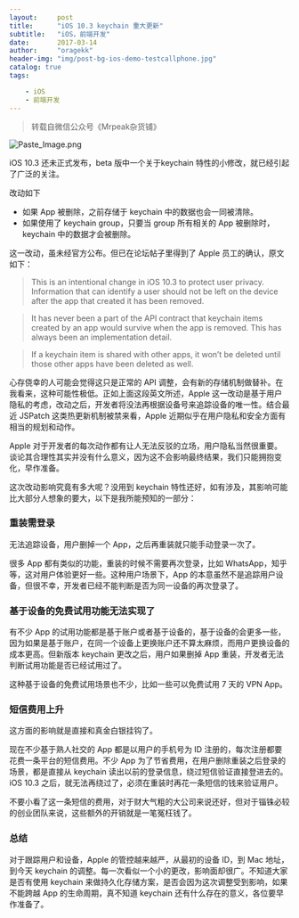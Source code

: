 ```yaml
---
layout:     post
title:      "iOS 10.3 keychain 重大更新"
subtitle:   "iOS，前端开发"
date:       2017-03-14
author:     "oragekk"
header-img: "img/post-bg-ios-demo-testcallphone.jpg"
catalog: true
tags:

    - iOS
    - 前端开发 
---
```


> 转载自微信公众号《Mrpeak杂货铺》

![Paste_Image.png](http://upload-images.jianshu.io/upload_images/2076247-1b07e63d35825ce7.png?imageMogr2/auto-orient/strip%7CimageView2/2/w/1240)

iOS 10.3 还未正式发布，beta 版中一个关于keychain 特性的小修改，就已经引起了广泛的关注。

改动如下

  - 如果 App 被删除，之前存储于 keychain 中的数据也会一同被清除。
  - 如果使用了 keychain group，只要当 group 所有相关的 App 被删除时，keychain 中的数据才会被删除。

这一改动，虽未经官方公布。但已在论坛帖子里得到了 Apple 员工的确认，原文如下：

>This is an intentional change in iOS 10.3 to protect user privacy. Information that can identify a user should not be left on the device after the app that created it has been removed.

>It has never been a part of the API contract that keychain items created by an app would survive when the app is removed. This has always been an implementation detail.

>If a keychain item is shared with other apps, it won’t be deleted until those other apps have been deleted as well.

心存侥幸的人可能会觉得这只是正常的 API 调整，会有新的存储机制做替补。在我看来，这种可能性极低。正如上面这段英文所述，Apple 这一改动是基于用户隐私的考虑，改动之后，开发者将没法再根据设备号来追踪设备的唯一性。结合最近 JSPatch 这类热更新机制被禁来看，Apple 近期似乎在用户隐私和安全方面有相当的规划和动作。

Apple 对于开发者的每次动作都有让人无法反驳的立场，用户隐私当然很重要。谈论其合理性其实并没有什么意义，因为这不会影响最终结果，我们只能拥抱变化，早作准备。

这次改动影响究竟有多大呢？没用到 keychain 特性还好，如有涉及，其影响可能比大部分人想象的要大，以下是我所能预知的一部分：

### 重装需登录
无法追踪设备，用户删掉一个 App，之后再重装就只能手动登录一次了。

很多 App 都有类似的功能，重装的时候不需要再次登录，比如 WhatsApp，知乎等，这对用户体验更好一些。这种用户场景下，App 的本意虽然不是追踪用户设备，但很不幸，开发者已经不能判断是否为同一设备的再次登录了。

### 基于设备的免费试用功能无法实现了

有不少 App 的试用功能都是基于账户或者基于设备的，基于设备的会更多一些，因为如果是基于账户，在同一个设备上更换账户还不算太麻烦，而用户更换设备的成本更高。但新版本 keychain 更改之后，用户如果删掉 App 重装，开发者无法判断试用功能是否已经试用过了。

这种基于设备的免费试用场景也不少，比如一些可以免费试用 7 天的 VPN App。

### 短信费用上升

这方面的影响就是直接和真金白银挂钩了。

现在不少基于熟人社交的 App 都是以用户的手机号为 ID 注册的，每次注册都要花费一条平台的短信费用。不少 App 为了节省费用，在用户删除重装之后登录的场景，都是直接从 keychain 读出以前的登录信息，绕过短信验证直接登进去的。iOS 10.3 之后，就无法再绕过了，必须在重装时再花一条短信的钱来验证用户。

不要小看了这一条短信的费用，对于财大气粗的大公司来说还好，但对于锱铢必较的创业团队来说，这些额外的开销就是一笔冤枉钱了。

### 总结

对于跟踪用户和设备，Apple 的管控越来越严，从最初的设备 ID，到 Mac 地址，到今天 keychain 的调整。每一次看似一个小的更改，影响面却很广。不知道大家是否有使用 keychain 来做持久化存储方案，是否会因为这次调整受到影响，如果不能跨越 App 的生命周期，真不知道 keychain 还有什么存在的意义，各位要早作准备了。
